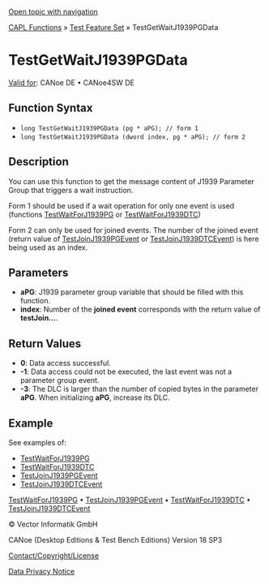 [Open topic with navigation](../../../../../CANoeDEFamily.htm#Topics/CAPLFunctions/Test/Functions/CAPLfunctionTestGetWaitJ1939PGData.md)

[CAPL Functions](../../CAPLfunctions.md) » [Test Feature Set](../CAPLfunctionsTFSOverview.md) » TestGetWaitJ1939PGData

# TestGetWaitJ1939PGData

[Valid for](../../../Shared/FeatureAvailability.md): CANoe DE • CANoe4SW DE

## Function Syntax

- `long TestGetWaitJ1939PGData (pg * aPG); // form 1`
- `long TestGetWaitJ1939PGData (dword index, pg * aPG); // form 2`

## Description

You can use this function to get the message content of J1939 Parameter Group that triggers a wait instruction.

Form 1 should be used if a wait operation for only one event is used (functions [TestWaitForJ1939PG](CAPLfunctionTestWaitForJ1939PG.md) or [TestWaitForJ1939DTC](CAPLfunctionTestWaitForJ1939DTC.md))

Form 2 can only be used for joined events. The number of the joined event (return value of [TestJoinJ1939PGEvent](CAPLfunctionTestJoinJ1939PGEvent.md) or [TestJoinJ1939DTCEvent](CAPLfunctionTestJoinJ1939DTCEvent.md)) is here being used as an index.

## Parameters

- **aPG**: J1939 parameter group variable that should be filled with this function.
- **index**: Number of the **joined event** corresponds with the return value of **testJoin...**.

## Return Values

- **0**: Data access successful.
- **-1**: Data access could not be executed, the last event was not a parameter group event.
- **-3**: The DLC is larger than the number of copied bytes in the parameter **aPG**. When initializing **aPG**, increase its DLC.

## Example

See examples of:

- [TestWaitForJ1939PG](CAPLfunctionTestWaitForJ1939PG.md)
- [TestWaitForJ1939DTC](CAPLfunctionTestWaitForJ1939DTC.md)
- [TestJoinJ1939PGEvent](CAPLfunctionTestJoinJ1939PGEvent.md)
- [TestJoinJ1939DTCEvent](CAPLfunctionTestJoinJ1939DTCEvent.md)

[TestWaitForJ1939PG](CAPLfunctionTestWaitForJ1939PG.md) • [TestJoinJ1939PGEvent](CAPLfunctionTestJoinJ1939PGEvent.md) • [TestWaitForJ1939DTC](CAPLfunctionTestWaitForJ1939DTC.md) • [TestJoinJ1939DTCEvent](CAPLfunctionTestJoinJ1939DTCEvent.md)

© Vector Informatik GmbH

CANoe (Desktop Editions & Test Bench Editions) Version 18 SP3

[Contact/Copyright/License](../../../Shared/ContactCopyrightLicense.md)

[Data Privacy Notice](https://www.vector.com/int/en/company/get-info/privacy-policy/)